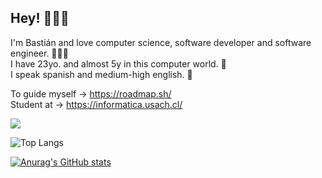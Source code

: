 ## Hey! 🙋🏻‍♂️

I'm Bastián and love computer science, software developer and software engineer. 👨🏻‍💻       
I have 23yo. and almost 5y in this computer world. 💾                           
I speak spanish and medium-high english. 💬           

To guide myself → https://roadmap.sh/                                                                                                                                                                                                                                                                                                                                        
Student at → https://informatica.usach.cl/                            

![](https://komarev.com/ghpvc/?username=vastien&color=yellow)


 ![Top Langs](https://github-readme-stats.vercel.app/api/top-langs/?username=vastien&langs_count=10&layout=compact&hide=html,css,scss&theme=merko) 
 
         
             
 [![Anurag's GitHub stats](https://github-readme-stats.vercel.app/api?username=vastien&theme=merko)](https://github.com/anuraghazra/github-readme-stats)





